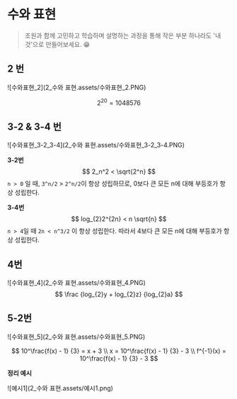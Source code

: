 # 수와 표현

> 조원과 함께 고민하고 학습하며 설명하는 과정을 통해 작은 부분 하나라도 '내 것'으로 만들어보세요. 😁



## 2 번

![수와표현_2](2_수와 표현.assets/수와표현_2.PNG)

$$
2^{20} = 1048576
$$




## 3-2 & 3-4 번

![수와표현_3-2_3-4](2_수와 표현.assets/수와표현_3-2_3-4.PNG)

**3-2번**
$$
2_n^2 < \sqrt{2^n}
$$
`n > 0` 일 때, `3^n/2` > `2^n/2`이 항상 성립하므로, 0보다 큰 모든 n에 대해 부등호가 항상 성립한다.



**3-4번**
$$
log_{2}2^{2n} < n \sqrt{n}
$$
`n > 4`일 때 `2n < n^3/2` 이 항상 성립한다. 따라서 4보다 큰 모든 n에 대해 부등호가 항상 성립한다.



## 4번

![수와표현_4](2_수와 표현.assets/수와표현_4.PNG)
$$
\frac {log_{2}y + log_{2}z} {log_{2}a}
$$




## 5-2번

![수와표현_5](2_수와 표현.assets/수와표현_5.PNG)

$$
10^\frac{f(x) - 1} {3} = x + 3 \\
x = 10^\frac{f(x) - 1} {3}  - 3 \\
f^{-1}(x)  = 10^\frac{f(x) - 1} {3}  - 3
$$






**정리 예시**

![예시1](2_수와 표현.assets/예시1.png)